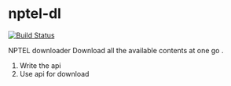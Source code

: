 nptel-dl
========
[![Build Status](https://travis-ci.org/Mnw2212/nptel-dl.svg?branch=master)](https://travis-ci.org/Mnw2212/nptel-dl)

NPTEL downloader
Download all the available contents at one go .

1. Write the api 
2. Use api for download
